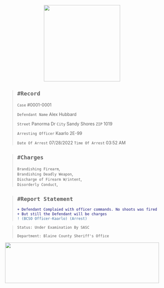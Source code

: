 <div align="center">
<img width="250" height="auto" src="https://forum.nes-newlife.de/wcf/image-proxy/?key=f0c867469b101ad75cd2f12f2b055a36eb57b55bdaaa536c7a77576c58b9ae87-aHR0cHM6Ly9pLmliYi5jby9zYndMVFZYL1l1WHRjVDIucG5n" />
</div>


> `#Record`
> ---
> `Case` #0001-0001
>
> `Defendant Name` Alex Hubbard
>
> `Street` Panorma Dr `City` Sandy Shores `ZIP` 1019
>
> `Arresting Officer` Kaarlo 2E-99
>
> `Date Of Arrest` 07/28/2022 `Time Of Arrest` 03:52 AM

> `#Charges`
> ---  
> `Brandishing Firearm`,  
>   `Brandishing Deadly Weapon`,  
>   `Discharge of Firearm W/intent`,  
>   `Disorderly Conduct`,

> `#Report Statement`
> ---
> ```diff
> + Defendant Complaied with officer commands. No shoots was fired on scene. 
> + But still the Defendant will be charges
> ! (BCSO Officer-Kaarlo) (Arrest)
> ```

> `Status: Under Examination By SASC`
>
> `Department: Blaine County Sheriff's Office`

<div align="center">
<img width="100%" height="133" src="https://i.imgur.com/yi59mtr.png" />
</div>
